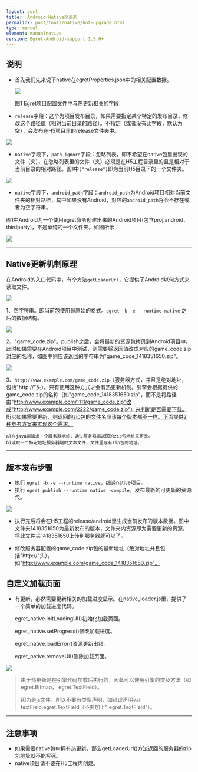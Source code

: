 ```yaml
---
layout: post
title:  Android Native热更新
permalink: post/tools/native/hot-upgrade.html
type: manual
element: manualnative
version: Egret-Android-support 1.5.0+
---
```



## 说明
* 首先我们先来说下native在egretProperties.json中的相关配置数据。

  ![]({{site.baseurl}}/assets/img-jk/manual-native-hot-upgrade/publish_2.png)  
   
   图1 Egret项目配置文件中与热更新相关的字段
   
*   `release`字段：这个为项目发布目录，如果需要指定某个特定的发布目录，修改这个路径值（相对当前目录的路径）。不指定（或者没有此字段，默认为空），会发布在H5项目里的release文件夹中。

  ![]({{site.baseurl}}/assets/img-jk/manual-native-hot-upgrade/publish_8.png)

*   `native`字段下，`path_ignore`字段：忽略列表，即不希望在native包里出现的文件（夹），在忽略列表里的文件（夹）必须是在H5工程目录里的且是相对于当前目录的相对路径。图1中`["release"]`即为当前H5目录下的一个文件夹。
  
  ![]({{site.baseurl}}/assets/img-jk/manual-native-hot-upgrade/publish_7.png)
  
*   `native`字段下，`android_path`字段：`android_path`为Android项目相对当前文件夹的相对路径，其中如果没有Android，对应的`android_path`将会不存在或者为空字符串。
  
   图1中Android为一个使用egret命令创建出来的Android项目(包含proj.android、thirdparty)，不是单纯的一个文件夹。如图所示：

  ![]({{site.baseurl}}/assets/img-jk/manual-native-hot-upgrade/publish_6.png)

-------
## Native更新机制原理   
   
在Android的入口代码中，有个方法`getLoaderUrl`，它提供了Android以何方式来读取文件。

![]({{site.baseurl}}/assets/img-jk/manual-native-hot-upgrade/publish_3.png)

 1、空字符串。即当前包使用最原始的格式。`egret -b -e --runtime native` 之后的数据结构。

![]({{site.baseurl}}/assets/img-jk/manual-native-hot-upgrade/publish_4.png)

 2、"game_code.zip"。publish之后，会将最新的资源包拷贝到Android项目中。此时如果需要在Android项目中测试，则需要将返回值改成对应的game_code.zip对应的名称，如图中则应该返回的字符串为"game_code_1418351650.zip"。

![]({{site.baseurl}}/assets/img-jk/manual-native-hot-upgrade/publish_5.png)

 3、`http://www.example.com/game_code.zip`（服务器方式，并且是绝对地址，包括"http://"头）。只有使用这种方式才会有热更新机制。引擎会根据提供的game_code.zip的名称（如"game_code_1418351650.zip"，而不是将路径由"http://www.example.com/1111/game_code.zip"改成"http://www.example.com/2222/game_code.zip"）来判断是否需要下载。所以如果需要更新，则返回的zip包的文件名应该每个版本都不一样。下面提供2种参考方案来实现这个需求。

 	a)在java端请求一个服务器地址，通过服务器端返回的zip包地址来更改。
 	b)读取一个特定地址服务器端的文本文件，文件里写有zip包的地址。
   
   
-------
## 版本发布步骤 
* 执行 ```egret -b -e --runtime native```，编译native项目。
* 执行 ```egret publish --runtime native -compile```，发布最新的可更新的资源包。

![]({{site.baseurl}}/assets/img-jk/manual-native-hot-upgrade/publish_1.png)

* 执行完后将会在H5工程的release/android里生成当前发布的版本数据。图中文件夹1418351650为最新发布的版本，文件夹内资源即为需要更新的资源，将此文件夹1418351650上传到服务器就可以了。

* 修改服务器配置的game_code.zip包的最新地址（绝对地址并且包括"http://"头），如"http://www.example.com/game_code_1418351650.zip"。

## 自定义加载页面
* 有更新，必然需要更新相关的加载进度显示。在native_loader.js里，提供了一个简单的加载进度代码。
	
	egret_native.initLoadingUI()初始化加载页面。
	
	egret_native.setProgress()修改加载进度。
	
	egret_native.loadError()资源更新出错。
	
	egret_native.removeUI()删除加载页面。

![]({{site.baseurl}}/assets/img-jk/manual-native-hot-upgrade/publish_9.jpg)

> 由于热更新是在引擎代码加载后执行的，因此可以使用引擎的类及方法（如 egret.Bitmap， egret.TextField）。
> 
> 因为是js文件，所以不要有类型声明，如错误声明var textField:egret.TextField（不要加上":egret.TextField"）。
  
  
------
## 注意事项
* 如果需要native包中拥有热更新，那么getLoaderUrl()方法返回的服务器的zip包地址就不能写死。
* native项目请不要在H5工程内创建。
